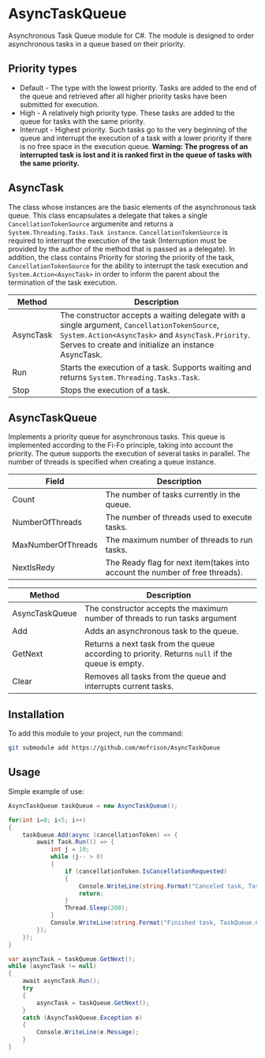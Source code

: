 # AsyncTaskQueue
Asynchronous Task Queue module for C#. The module is designed to order asynchronous tasks in a queue based on their priority.

## Priority types
* Default - The type with the lowest priority. Tasks are added to the end of the queue and retrieved after all higher priority tasks have been submitted for execution. 
* High - A relatively high priority type. These tasks are added to the queue for tasks with the same priority. 
* Interrupt - Highest priority. Such tasks go to the very beginning of the queue and interrupt the execution of a task with a lower priority if there is no free space in the execution queue.
**Warning: The progress of an interrupted task is lost and it is ranked first in the queue of tasks with the same priority.**

## AsyncTask
The class whose instances are the basic elements of the asynchronous task queue.
This class encapsulates a delegate that takes a single `CancellationTokenSource` argumenite and returns a `System.Threading.Tasks.Task instance`.
`CancellationTokenSource` is required to interrupt the execution of the task (Interruption must be provided by the author of the method that is passed as a delegate). 
In addition, the class contains Priority for storing the priority of the task, `CancellationTokenSource` for the ability to interrupt the task execution and `System.Action<AsyncTask>` in order to inform the parent about the termination of the task execution. 

| Method	| Description |
| --------- | ----------- |
| AsyncTask	| The constructor accepts a waiting delegate with a single argument, `CancellationTokenSource`, `System.Action<AsyncTask>` and `AsyncTask.Priority`. Serves to create and initialize an instance AsyncTask. |
| Run		| Starts the execution of a task. Supports waiting and returns `System.Threading.Tasks.Task`. |
| Stop		| Stops the execution of a task. |

## AsyncTaskQueue
Implements a priority queue for asynchronous tasks.
This queue is implemented according to the Fi-Fo principle, taking into account the priority.
The queue supports the execution of several tasks in parallel. The number of threads is specified when creating a queue instance. 

| Field				 | Description |
| ------------------ | ----------- |
| Count 		 	 | The number of tasks currently in the queue.	|
| NumberOfThreads	 | The number of threads used to execute tasks.	|
| MaxNumberOfThreads | The maximum number of threads to run tasks.	|
| NextIsRedy		 | The Ready flag for next item(takes into account the number of free threads). |

| Method				 | Description |
| ---------------------- | ----------- |
| AsyncTaskQueue		 | The constructor accepts the maximum number of threads to run tasks argument |
| Add					 | Adds an asynchronous task to the queue. |
| GetNext				 | Returns a next task from the queue according to priority. Returns `null` if the queue is empty. |
| Clear					 | Removes all tasks from the queue and interrupts current tasks. |

## Installation
To add this module to your project, run the command:
```bash
git submodule add https://github.com/mofrison/AsyncTaskQueue
```

## Usage
Simple example of use:

```csharp
AsyncTaskQueue taskQueue = new AsyncTaskQueue();

for(int i=0; i<5; i++)
{
    taskQueue.Add(async (cancellationToken) => {
        await Task.Run(() => {
            int j = 10;
            while (j-- > 0)
            {
                if (cancellationToken.IsCancellationRequested)
                {
                    Console.WriteLine(string.Format("Canceled task, TaskQueue.Count: {0}", taskQueue.Count));
                    return;
                }
                Thread.Sleep(200);
            }
            Console.WriteLine(string.Format("Finished task, TaskQueue.Count: {0}", taskQueue.Count));
        });
    });
}

var asyncTask = taskQueue.GetNext();
while (asyncTask != null)
{
    await asyncTask.Run();
    try
    {
        asyncTask = taskQueue.GetNext();
    }
    catch (AsyncTaskQueue.Exception e) 
    {
        Console.WriteLine(e.Message);
    }
}
```

